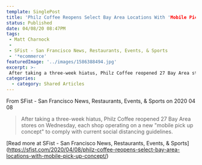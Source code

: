 ```yaml
---
template: SinglePost
title: 'Philz Coffee Reopens Select Bay Area Locations With 'Mobile Pick Up Concept''
status: Published
date: 04/08/20 08:47PM
tags:
 - Matt Charnock
 - 
 - SFist - San Francisco News, Restaurants, Events, & Sports
 - '*ecommerce'
featuredImage: '../images/1586388494.jpg'
excerpt: >-
 After taking a three-week hiatus, Philz Coffee reopened 27 Bay Area stores on Wednesday, each shop operating on a new "mobile pick up concept" to comply with current social distancing guidelines.
categories:
  - category: Shared Articles
---
```



From SFist - San Francisco News, Restaurants, Events, & Sports on 2020 04 08
> After taking a three-week hiatus, Philz Coffee reopened 27 Bay Area stores on Wednesday, each shop operating on a new "mobile pick up concept" to comply with current social distancing guidelines.

[Read more at SFist - San Francisco News, Restaurants, Events, & Sports] (https://sfist.com/2020/04/08/philz-coffee-reopens-select-bay-area-locations-with-mobile-pick-up-concept/)